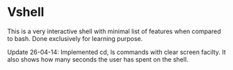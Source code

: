 Vshell
======

This is a very interactive shell with minimal list of features when compared to bash. Done exclusively for learning purpose.

Update 26-04-14:
Implemented cd, ls commands with clear screen facilty. It also shows how many seconds the user has spent on the shell.
